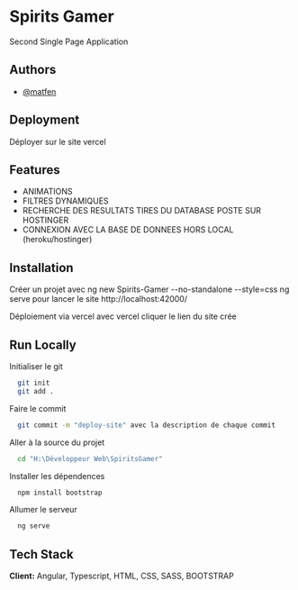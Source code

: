 
# Spirits Gamer

Second Single Page Application


## Authors

- [@matfen](https://github.com/Matfen2)


## Deployment

Déployer sur le site vercel 

## Features
- ANIMATIONS
- FILTRES DYNAMIQUES
- RECHERCHE DES RESULTATS TIRES DU DATABASE POSTE SUR HOSTINGER
- CONNEXION AVEC LA BASE DE DONNEES HORS LOCAL (heroku/hostinger)


## Installation

Créer un projet avec 
    ng new Spirits-Gamer --no-standalone --style=css
    ng serve pour lancer le site http://localhost:42000/
    
Déploiement via vercel avec 
    vercel
    cliquer le lien du site crée
## Run Locally

Initialiser le git
```bash
  git init 
  git add .
```

Faire le commit 
```bash
  git commit -m "deploy-site" avec la description de chaque commit
```

Aller à la source du projet

```bash
  cd "H:\Développeur Web\SpiritsGamer"
```

Installer les dépendences

```bash
  npm install bootstrap
```

Allumer le serveur

```bash
  ng serve
```


## Tech Stack

**Client:** Angular, Typescript, HTML, CSS, SASS, BOOTSTRAP

